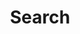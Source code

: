 ---
title: "Search"
slug: "s"
layout: "search"
outputs:
    - html
    - json
menu:
    main:
        weight: 4
        params: 
            icon: search
---